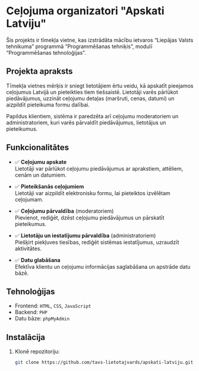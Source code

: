 # Ceļojuma organizatori "Apskati Latviju"

Šis projekts ir tīmekļa vietne, kas izstrādāta mācību ietvaros “Liepājas Valsts tehnikuma” programmā “Programmēšanas tehniķis”, modulī “Programmēšanas tehnoloģijas”.

## Projekta apraksts

Tīmekļa vietnes mērķis ir sniegt lietotājiem ērtu veidu, kā apskatīt pieejamos ceļojumus Latvijā un pieteikties tiem tiešsaistē. Lietotāji varēs pārlūkot piedāvājumus, uzzināt ceļojumu detaļas (maršruti, cenas, datumi) un aizpildīt pieteikuma formu dalībai.

Papildus klientiem, sistēma ir paredzēta arī ceļojumu moderatoriem un administratoriem, kuri varēs pārvaldīt piedāvājumus, lietotājus un pieteikumus.

## Funkcionalitātes

- ✅ **Ceļojumu apskate**  
  Lietotāji var pārlūkot ceļojumu piedāvājumus ar aprakstiem, attēliem, cenām un datumiem.

- ✅ **Pieteikšanās ceļojumiem**  
  Lietotāji var aizpildīt elektronisku formu, lai pieteiktos izvēlētam ceļojumam.

- ✅ **Ceļojumu pārvaldība** (moderatoriem)  
  Pievienot, rediģēt, dzēst ceļojumu piedāvājumus un pārskatīt pieteikumus.

- ✅ **Lietotāju un iestatījumu pārvaldība** (administratoriem)  
  Piešķirt piekļuves tiesības, rediģēt sistēmas iestatījumus, uzraudzīt aktivitātes.

- ✅ **Datu glabāšana**  
  Efektīva klientu un ceļojumu informācijas saglabāšana un apstrāde datu bāzē.

## Tehnoloģijas

- Frontend: `HTML`, `CSS`, `JavaScript`
- Backend: `PHP`
- Datu bāze: `phpMyAdmin`


## Instalācija

1. Klonē repozitoriju:
   ```bash
   git clone https://github.com/tavs-lietotajvards/apskati-latviju.git
